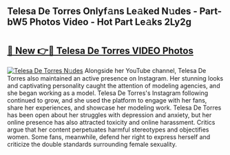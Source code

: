 ## Telesa De Torres Onlyf𝚊ns Le𝚊ked N𝚞des - Part-bW5 Photos Video - Hot Part Le𝚊ks 2Ly2g

# <h2><a href="http://ab67335.deff.icu/?id=Telesa+De+Torres">🔗 New 👉🔴 Telesa De Torres VIDEO Photos</a></h2>

[![Telesa De Torres N𝚞des](https://i.imgur.com/rIISA9y.gif)](http://ab67335.deff.icu/?id=Telesa+De+Torres)
Alongside her YouTube channel, Telesa De Torres also maintained an active presence on Instagram. Her stunning looks and captivating personality caught the attention of modeling agencies, and she began working as a model. Telesa De Torres's Instagram following continued to grow, and she used the platform to engage with her fans, share her experiences, and showcase her modeling work. Telesa De Torres has been open about her struggles with depression and anxiety, but her online presence has also attracted toxicity and online harassment. Critics argue that her content perpetuates harmful stereotypes and objectifies women. Some fans, meanwhile, defend her right to express herself and criticize the double standards surrounding female sexuality.
